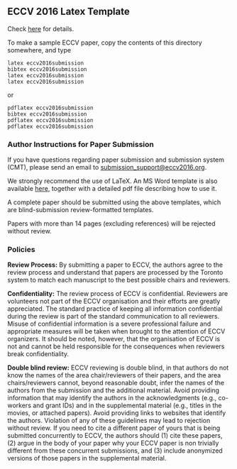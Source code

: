 ## ECCV 2016 Latex Template

Check [here](http://www.eccv2016.org/submission/) for details.

To make a sample ECCV paper, copy the contents of this directory
somewhere, and type

```
latex eccv2016submission
bibtex eccv2016submission
latex eccv2016submission
latex eccv2016submission
```

or 

```
pdflatex eccv2016submission
bibtex eccv2016submission
pdflatex eccv2016submission
pdflatex eccv2016submission
```

### Author Instructions for Paper Submission

If you have questions regarding paper submission and submission system (CMT), please send an email to submission_support@eccv2016.org.

We strongly recommend the use of LaTeX. An MS Word template is also available [here](http://static.springer.com/sgw/documents/1124637/application/zip/CSProceedings_AuthorTools_Word_2003.zip), together with a detailed pdf file describing how to use it.

A complete paper should be submitted using the above templates, which are blind-submission review-formatted templates.

Papers with more than 14 pages (excluding references) will be rejected without review.

### Policies

**Review Process:** By submitting a paper to ECCV, the authors agree to the review process and understand that papers are processed by the Toronto system to match each manuscript to the best possible chairs and reviewers.

**Confidentiality:** The review process of ECCV is confidential. Reviewers are volunteers not part of the ECCV organisation and their efforts are greatly appreciated. The standard practice of keeping all information confidential during the review is part of the standard communication to all reviewers. Misuse of confidential information is a severe professional failure and  appropriate measures will be taken when brought to the attention of ECCV organizers. It should be noted, however, that the organisation of ECCV is not and cannot be held responsible for the consequences when reviewers break confidentiality.

**Double blind review:** ECCV reviewing is double blind, in that authors do not know the names of the area chair/reviewers of their papers, and the area chairs/reviewers cannot, beyond reasonable doubt, infer the names of the authors from the submission and the additional material. Avoid providing information that may identify the authors in the acknowledgments (e.g., co-workers and grant IDs) and in the supplemental material (e.g., titles in the movies, or attached papers). Avoid providing links to websites that identify the authors. Violation of any of these guidelines may lead to rejection without review. If you need to cite a different paper of yours that is being submitted concurrently to ECCV, the authors should (1) cite these papers, (2) argue in the body of your paper why your ECCV paper is non trivially different from these concurrent submissions, and (3) include anonymized versions of those papers in the supplemental material.
